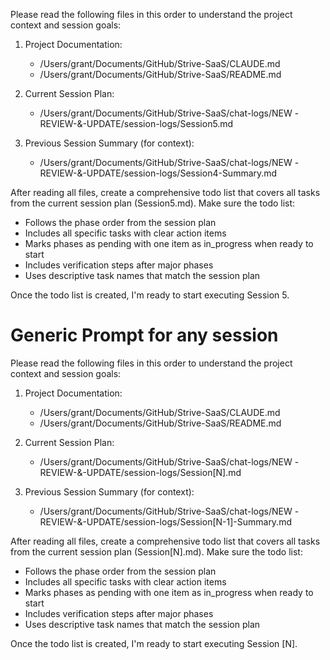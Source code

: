 Please read the following files in this order to understand
  the project context and session goals:

  1. Project Documentation:
     - /Users/grant/Documents/GitHub/Strive-SaaS/CLAUDE.md
     - /Users/grant/Documents/GitHub/Strive-SaaS/README.md

  2. Current Session Plan:
     - /Users/grant/Documents/GitHub/Strive-SaaS/chat-logs/NEW
  -REVIEW-&-UPDATE/session-logs/Session5.md

  3. Previous Session Summary (for context):
     - /Users/grant/Documents/GitHub/Strive-SaaS/chat-logs/NEW
  -REVIEW-&-UPDATE/session-logs/Session4-Summary.md

  After reading all files, create a comprehensive todo list
  that covers all tasks from the current session plan
  (Session5.md). Make sure the todo list:
  - Follows the phase order from the session plan
  - Includes all specific tasks with clear action items
  - Marks phases as pending with one item as in_progress when 
  ready to start
  - Includes verification steps after major phases
  - Uses descriptive task names that match the session plan

  Once the todo list is created, I'm ready to start executing 
  Session 5.


  # Generic Prompt for any session #

  Please read the following files in this order to understand
  the project context and session goals:

  1. Project Documentation:
     - /Users/grant/Documents/GitHub/Strive-SaaS/CLAUDE.md
     - /Users/grant/Documents/GitHub/Strive-SaaS/README.md

  2. Current Session Plan:
     - /Users/grant/Documents/GitHub/Strive-SaaS/chat-logs/NEW
  -REVIEW-&-UPDATE/session-logs/Session[N].md

  3. Previous Session Summary (for context):
     - /Users/grant/Documents/GitHub/Strive-SaaS/chat-logs/NEW
  -REVIEW-&-UPDATE/session-logs/Session[N-1]-Summary.md

  After reading all files, create a comprehensive todo list
  that covers all tasks from the current session plan
  (Session[N].md). Make sure the todo list:
  - Follows the phase order from the session plan
  - Includes all specific tasks with clear action items
  - Marks phases as pending with one item as in_progress when 
  ready to start
  - Includes verification steps after major phases
  - Uses descriptive task names that match the session plan

  Once the todo list is created, I'm ready to start executing 
  Session [N].
